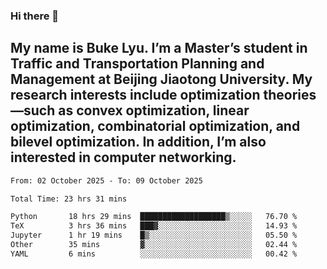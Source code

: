 ### Hi there 👋
## My name is Buke Lyu. I’m a Master’s student in Traffic and Transportation Planning and Management at Beijing Jiaotong University. My research interests include optimization theories—such as convex optimization, linear optimization, combinatorial optimization, and bilevel optimization. In addition, I’m also interested in computer networking.
<!--START_SECTION:waka-->

```txt
From: 02 October 2025 - To: 09 October 2025

Total Time: 23 hrs 31 mins

Python       18 hrs 29 mins  ███████████████████▒░░░░░   76.70 %
TeX          3 hrs 36 mins   ███▓░░░░░░░░░░░░░░░░░░░░░   14.93 %
Jupyter      1 hr 19 mins    █▒░░░░░░░░░░░░░░░░░░░░░░░   05.50 %
Other        35 mins         ▓░░░░░░░░░░░░░░░░░░░░░░░░   02.44 %
YAML         6 mins          ░░░░░░░░░░░░░░░░░░░░░░░░░   00.42 %
```

<!--END_SECTION:waka-->
<!--
**Bookervsky/Bookervsky** is a ✨ _special_ ✨ repository because its `README.md` (this file) appears on your GitHub profile.

Here are some ideas to get you started:

- 🔭 I’m currently working on ...
- 🌱 I’m currently learning ...
- 👯 I’m looking to collaborate on ...
- 🤔 I’m looking for help with ...
- 💬 Ask me about ...
- 📫 How to reach me: ...
- 😄 Pronouns: ...
- ⚡ Fun fact: ...
-->

